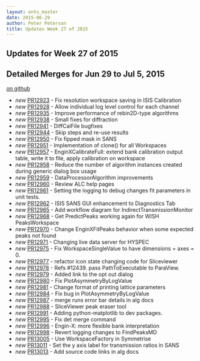 ```yaml
---
layout: onto_master
date: 2015-06-29
author: Peter Peterson
title: Updates Week 27 of 2015
---
```

Updates for Week 27 of 2015
---------------------------

Detailed Merges for Jun 29 to Jul 5, 2015
-----------------------------------------
[on github](https://github.com/mantidproject/mantid/pulls?q=is%3Apr+merged%3A2015-06-30..2015-07-05)

* *new* [PR12923](https://github.com/mantidproject/mantid/pull/12923) - Fix resolution workspace saving in ISIS Calibration
* *new* [PR12928](https://github.com/mantidproject/mantid/pull/12928) - Allow individual log level control for each channel
* *new* [PR12935](https://github.com/mantidproject/mantid/pull/12935) - Improve performance of rebin2D-type algorithms
* *new* [PR12938](https://github.com/mantidproject/mantid/pull/12938) - Small fixes for diffraction
* *new* [PR12941](https://github.com/mantidproject/mantid/pull/12941) - DiffCalFile bugfixes
* *new* [PR12944](https://github.com/mantidproject/mantid/pull/12944) - Skip steps and re-use results
* *new* [PR12950](https://github.com/mantidproject/mantid/pull/12950) - Fix fipped mask in SANS
* *new* [PR12951](https://github.com/mantidproject/mantid/pull/12951) - Implementation of clone() for all Workspaces
* *new* [PR12957](https://github.com/mantidproject/mantid/pull/12957) - EnginXCalibrateFull: extend bank calibration output table, write it to file, apply calibration on workspace
* *new* [PR12958](https://github.com/mantidproject/mantid/pull/12958) - Reduce the number of algorithm instances created during generic dialog box usage
* *new* [PR12959](https://github.com/mantidproject/mantid/pull/12959) - DataProcessorAlgorithm improvements
* *new* [PR12960](https://github.com/mantidproject/mantid/pull/12960) - Review ALC help pages
* *new* [PR12961](https://github.com/mantidproject/mantid/pull/12961) - Setting the logging to debug changes fit parameters in unit tests.
* *new* [PR12962](https://github.com/mantidproject/mantid/pull/12962) - ISIS SANS GUI enhancement to Diagnostics Tab
* *new* [PR12965](https://github.com/mantidproject/mantid/pull/12965) - Add workflow diagram for IndirectTransmissionMonitor
* *new* [PR12968](https://github.com/mantidproject/mantid/pull/12968) - Get PredictPeaks working again for WISH PeaksWorkspace
* *new* [PR12970](https://github.com/mantidproject/mantid/pull/12970) - Change EnginXFitPeaks behavior when some expected peaks not found
* *new* [PR12971](https://github.com/mantidproject/mantid/pull/12971) - Changing live data server for HYSPEC
* *new* [PR12975](https://github.com/mantidproject/mantid/pull/12975) - Fix WorkspaceSingleValue to have dimensions = axes = 0.
* *new* [PR12977](https://github.com/mantidproject/mantid/pull/12977) - refactor icon state changing code for Sliceviewer
* *new* [PR12978](https://github.com/mantidproject/mantid/pull/12978) - Refs #12439. pass PathToExecutable to ParaView.
* *new* [PR12979](https://github.com/mantidproject/mantid/pull/12979) - Added link to the opt out dialog
* *new* [PR12980](https://github.com/mantidproject/mantid/pull/12980) - Fix PlotAsymmetryByLogValue
* *new* [PR12981](https://github.com/mantidproject/mantid/pull/12981) - Change format of printing lattice parameters
* *new* [PR12984](https://github.com/mantidproject/mantid/pull/12984) - Fix bug in PlotAsymmetryByLogValue
* *new* [PR12987](https://github.com/mantidproject/mantid/pull/12987) - merge runs error bar details in alg docs
* *new* [PR12988](https://github.com/mantidproject/mantid/pull/12988) - SliceViewer peak eraser tool
* *new* [PR12991](https://github.com/mantidproject/mantid/pull/12991) - Adding python-matplotlib to dev packages.
* *new* [PR12995](https://github.com/mantidproject/mantid/pull/12995) - Fix det merge command
* *new* [PR12996](https://github.com/mantidproject/mantid/pull/12996) - Engin-X: more flexible bank interpretation
* *new* [PR12998](https://github.com/mantidproject/mantid/pull/12998) - Revert logging changes to FindPeaksMD
* *new* [PR13005](https://github.com/mantidproject/mantid/pull/13005) - Use WorkspaceFactory in Symmetrise
* *new* [PR13011](https://github.com/mantidproject/mantid/pull/13011) - Set the y axis label for transmission ratios in SANS
* *new* [PR13013](https://github.com/mantidproject/mantid/pull/13013) - Add source code links in alg docs
